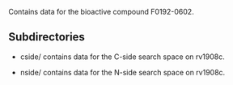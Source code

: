 Contains data for the bioactive compound F0192-0602.

## Subdirectories

- cside/ contains data for the C-side search space on rv1908c.

- nside/ contains data for the N-side search space on rv1908c.

